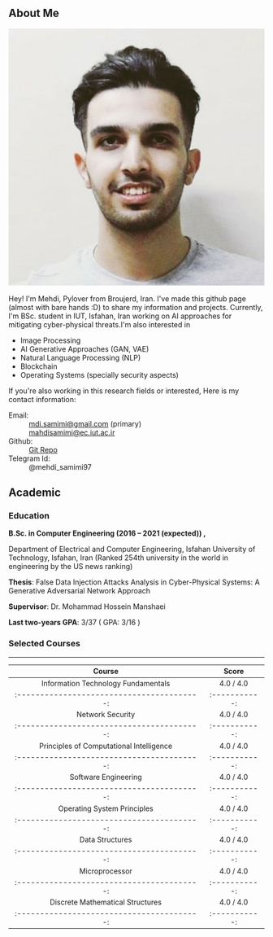 ## About Me

![Image of Me](https://github.com/mahdisamimi/mahdisamimi.github.io/raw/main/assets/photo_2021-01-29_17-40-42.jpg)

Hey! I'm Mehdi, Pylover from Broujerd, Iran. I've made this github page (almost with bare hands :D) to share my information and projects.
Currently, I'm BSc. student in IUT, Isfahan, Iran working on AI approaches for mitigating cyber-physical threats.I'm also interested in 
  - Image Processing
  - AI Generative Approaches (GAN, VAE)
  - Natural Language Processing (NLP)
  - Blockchain
  - Operating Systems (specially security aspects)
  
If you're also working in this research fields or interested, Here is my contact information:
  <dl>
    <dt>Email:</dt> 
      <dd><a href="mailto:mdi.samimi@gmail.com"> mdi.samimi@gmail.com</a> (primary)</dd>
      <dd><a href="mailto:mahdisamimi@ec.iut.ac.ir"> mahdisamimi@ec.iut.ac.ir</a></dd>
    <dt>Github:</dt> 
  <dd><a href="github.com/mahdisamimi"> Git Repo</a></dd>
    <dt>Telegram Id:</dt>
      <dd>@mehdi_samimi97</dd>
  </dl>
  
## Academic  
### Education

  **B.Sc. in Computer Engineering (2016 – 2021 (expected)) ,**
  
  Department of Electrical and Computer Engineering, Isfahan University of Technology, Isfahan, Iran 
  (Ranked 254th university in the world in engineering by the US news ranking)
  
   **Thesis**:  False Data Injection Attacks Analysis in Cyber-Physical Systems: A Generative Adversarial Network Approach
   
   **Supervisor**: Dr. Mohammad Hossein Manshaei
   
   **Last two-years GPA**:  3/37 ( GPA: 3/16 )

### Selected Courses

---------------------------------------------------------------
| Course                                      | Score         |
|  :----------------------------------------: | :-----------: | 
| Information Technology Fundamentals         | 4.0 / 4.0     |
|  :----------------------------------------: | :-----------: | 
| Network Security                            | 4.0 / 4.0     |
|  :----------------------------------------: | :-----------: |
| Principles of Computational Intelligence    | 4.0 / 4.0     |
|  :----------------------------------------: | :-----------: | 
| Software Engineering                        | 4.0 / 4.0     |
|  :----------------------------------------: | :-----------: | 
| Operating System Principles                 | 4.0 / 4.0     |
|  :----------------------------------------: | :-----------: |
| Data Structures                             | 4.0 / 4.0     |
|  :----------------------------------------: | :-----------: |
| Microprocessor                              | 4.0 / 4.0     |
|  :----------------------------------------: | :-----------: |
| Discrete Mathematical Structures            | 4.0 / 4.0     |
|  :----------------------------------------: | :-----------: |





